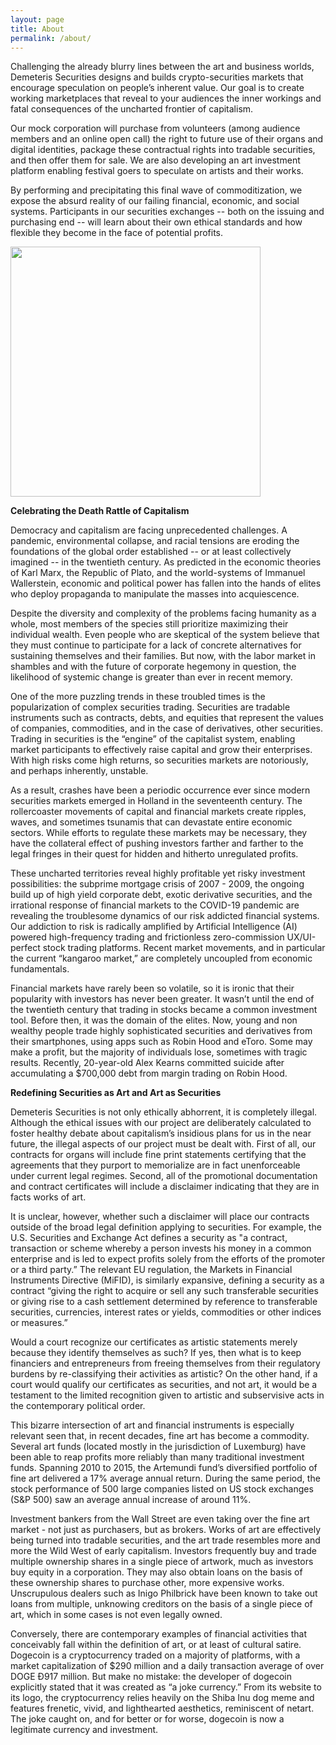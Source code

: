 ```yaml
---
layout: page
title: About
permalink: /about/
---
```


Challenging the already blurry lines between the art and business worlds, Demeteris Securities  designs and builds crypto-securities markets that encourage speculation on people’s inherent value. Our goal is to create working marketplaces that reveal to your audiences the inner workings and fatal consequences of the uncharted frontier of capitalism.

Our mock corporation will purchase from volunteers (among audience members and an online open call) the right to future use of their organs and digital identities, package these contractual rights into tradable securities, and then offer them for sale. We are also developing an art investment platform enabling festival goers to speculate on artists and their works.  

By performing and precipitating this final wave of commoditization, we expose the absurd reality of our failing financial, economic, and social systems. Participants in our securities exchanges -- both on the issuing and purchasing end -- will learn about their own ethical standards and how flexible they become in the face of potential profits. 

<img src="../assets/sine_complex.png" width="400"/>


**Celebrating the Death Rattle of Capitalism**

Democracy and capitalism are facing unprecedented challenges. A pandemic, environmental collapse, and racial tensions are eroding the foundations of the global order established -- or at least collectively imagined -- in the twentieth century. As predicted in the economic theories of Karl Marx, the Republic of Plato, and the world-systems of Immanuel Wallerstein, economic and political power has fallen into the hands of elites who deploy propaganda to manipulate the masses into acquiescence. 

Despite the diversity and complexity of the problems facing humanity as a whole, most members of the species still prioritize maximizing their individual wealth. Even people who are skeptical of the system believe that they must continue to participate for a lack of concrete alternatives for sustaining themselves and their families. But now, with the labor market in shambles and with the future of corporate hegemony in question, the likelihood of systemic change is greater than ever in recent memory.

One of the more puzzling trends in these troubled times is the popularization of complex securities trading. Securities are tradable instruments such as contracts, debts, and equities that represent the values of companies, commodities, and in the case of derivatives, other securities. Trading in securities is the “engine” of the capitalist system, enabling market participants to effectively raise capital and grow their enterprises. With high risks come high returns, so securities markets are notoriously, and perhaps inherently, unstable. 

As a result, crashes have been a periodic occurrence ever since modern securities markets emerged in Holland in the seventeenth century. The rollercoaster movements of capital and financial markets create ripples, waves, and sometimes tsunamis that can devastate entire economic sectors. While efforts to regulate these markets may be necessary, they have the collateral effect of pushing investors farther and farther to the legal fringes in their quest for hidden and hitherto unregulated profits.   

These uncharted territories reveal highly profitable yet risky investment possibilities: the subprime mortgage crisis of 2007 - 2009, the ongoing build up of high yield corporate debt, exotic derivative securities, and the irrational response of financial markets to the COVID-19 pandemic are revealing the troublesome dynamics of our risk addicted financial systems. Our addiction to risk is radically amplified by Artificial Intelligence (AI) powered high-frequency trading and frictionless zero-commission UX/UI-perfect stock trading platforms. Recent market movements, and in particular the current “kangaroo market,” are completely uncoupled from economic fundamentals. 

Financial markets have rarely been so volatile, so it is ironic that their popularity with investors has never been greater. It wasn’t until the end of the twentieth century that trading in stocks became a common investment tool. Before then, it was the domain of the elites. Now, young and non wealthy people trade highly sophisticated securities and derivatives from their smartphones, using apps such as Robin Hood and eToro. Some may make a profit, but the majority of individuals lose, sometimes with tragic results. Recently, 20-year-old Alex Kearns committed suicide after accumulating a $700,000 debt from margin trading on Robin Hood. 

**Redefining Securities as Art and Art as Securities**

Demeteris Securities is not only ethically abhorrent, it is completely illegal. Although the ethical issues with our project are deliberately calculated to foster healthy debate about capitalism’s insidious plans for us in the near future, the illegal aspects of our project must be dealt with. First of all, our contracts for organs will include fine print statements certifying that the agreements that they purport to memorialize are in fact unenforceable under current legal regimes. Second, all of the promotional documentation and contract certificates will include a disclaimer indicating that they are in facts works of art.

It is unclear, however, whether such a disclaimer will place our contracts outside of the broad legal definition applying to securities. For example, the U.S. Securities and Exchange Act defines a security as "a contract, transaction or scheme whereby a person invests his money in a common enterprise and is led to expect profits solely from the efforts of the promoter or a third party.” The relevant EU regulation, the Markets in Financial Instruments Directive (MiFID), is similarly expansive, defining a security as a contract “giving the right to acquire or sell any such transferable securities or giving rise to a cash settlement determined by reference to transferable securities, currencies, interest rates or yields, commodities or other indices or measures.” 

Would a court recognize our certificates as artistic statements merely because they identify themselves as such? If yes, then what is to keep financiers and entrepreneurs from freeing themselves from their regulatory burdens by re-classifying their activities as artistic? On the other hand, if a court would qualify our certificates as securities, and not art, it would be a testament to the limited recognition given to artistic and subservisive acts in the contemporary political order. 

This bizarre intersection of art and financial instruments is especially relevant seen that, in recent decades, fine art has become a commodity. Several art funds (located mostly in the jurisdiction of Luxemburg) have been able to reap profits more reliably than many traditional investment funds. Spanning 2010 to 2015, the Artemundi fund’s diversified portfolio of fine art delivered a 17% average annual return. During the same period, the stock performance of 500 large companies listed on US stock exchanges (S&P 500) saw an average annual increase of around 11%. 

Investment bankers from the Wall Street are even taking over the fine art market - not just as purchasers, but as brokers. Works of art are effectively being turned into tradable securities, and the art trade resembles more and more the Wild West of early capitalism. Investors frequently buy and trade multiple ownership shares in a single piece of artwork, much as investors buy equity in a corporation. They may also obtain loans on the basis of these ownership shares to purchase other, more expensive works. Unscrupulous dealers such as Inigo Philbrick have been known to take out loans from multiple, unknowing creditors on the basis of a single piece of art, which in some cases is not even legally owned. 

Conversely, there are contemporary examples of financial activities that conceivably fall within the definition of art, or at least of cultural satire. Dogecoin is a cryptocurrency traded on a majority of platforms, with a market capitalization of $290 million and a daily transaction average of over DOGE Ð917 million. But make no mistake: the developer of dogecoin explicitly stated that it was created as “a joke currency.” From its website to its logo, the cryptocurrency relies heavily on the Shiba Inu dog meme and features frenetic, vivid, and lighthearted aesthetics, reminiscent of netart. The joke caught on, and for better or for worse, dogecoin is now a legitimate currency and investment. 